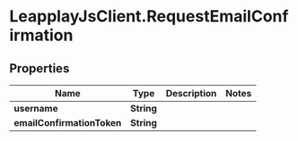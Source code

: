 # LeapplayJsClient.RequestEmailConfirmation

## Properties
Name | Type | Description | Notes
------------ | ------------- | ------------- | -------------
**username** | **String** |  | 
**emailConfirmationToken** | **String** |  | 


